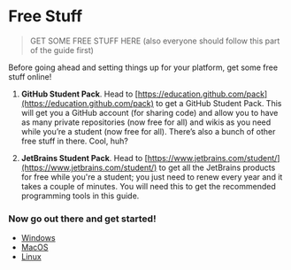 # Free Stuff
> GET SOME FREE STUFF HERE (also everyone should follow this part of the guide first)

Before going ahead and setting things up for your platform, get some free stuff online!

1.	**GitHub Student Pack**.
Head to [https://education.github.com/pack](https://education.github.com/pack) to get a GitHub Student Pack. This will 
get you a GitHub account (for sharing code) and allow you to have as many private repositories (now free for all) and 
wikis as you need while you’re a student (now free for all). There’s also a bunch of other free stuff in there. 
Cool, huh?

2.	**JetBrains Student Pack**.
Head to [https://www.jetbrains.com/student/](https://www.jetbrains.com/student/) to get all the JetBrains products for 
free while you're a student; you just need to renew every year and it takes a couple of minutes. You will need this to 
get the recommended programming tools in this guide.

### Now go out there and get started!
* [Windows](/windows/getting-started)
* [MacOS](/mac/getting-started)
* [Linux](/linux/getting-started)
